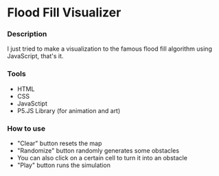 # Flood Fill Visualizer

### Description

I just tried to make a visualization to the famous flood fill algorithm using JavaScript, that's it.

### Tools

- HTML
- CSS
- JavaSctipt
- P5.JS Library (for animation and art)

### How to use

- "Clear" button resets the map
- "Randomize" button randomly generates some obstacles
- You can also click on a certain cell to turn it into an obstacle
- "Play" button runs the simulation